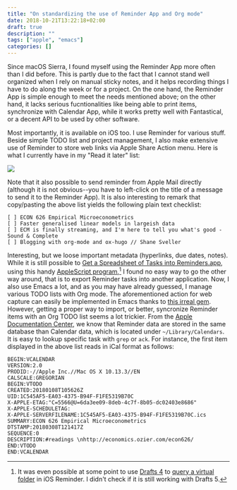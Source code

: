 ```yaml
---
title: "On standardizing the use of Reminder App and Org mode"
date: 2018-10-21T13:22:18+02:00
draft: true
description: ""
tags: ["apple", "emacs"]
categories: []
---
```


Since macOS Sierra, I found myself using the Reminder App more often than I did before. This is partly due to the fact that I cannot stand well organized when I rely on manual sticky notes, and it helps recording things I have to do along the week or for a project. On the one hand, the Reminder App is simple enough to meet the needs mentioned above; on the other hand, it lacks serious fucntionalities like being able to print items, synchronize with Calendar App, while it works pretty well with Fantastical, or a decent API to be used by other software.

<!--more-->

Most importantly, it is available on iOS too. I use Reminder for various stuff. Beside simple TODO list and project management, I also make extensive use of Reminder to store web links via Apple Share Action menu. Here is what I currently have in my "Read it later" list:

![](/img/2018-10-21-13-28-07.png)

Note that it also possible to send reminder from Apple Mail directly (although it is not obvious--you have to left-click on the title of a message to send it to the Reminder App). It is also interesting to remark that copy/pasting the above list yields the following plain text checklist:

    [ ]	ECON 626 Empirical Microeconometrics
    [ ]	Faster generalised linear models in largeish data
    [ ]	ECM is finally streaming, and I'm here to tell you what's good - Sound & Complete
    [ ]	Blogging with org-mode and ox-hugo // Shane Sveller

Interesting, but we loose important metadata (hyperlinks, due dates, notes). While it is still possible to [Get a Spreadsheet of Tasks into Reminders.app](https://n8henrie.com/2014/05/how-to-get-a-spreadsheet-of-tasks-into-reminders-app/), using this handy [AppleScript program](https://gist.github.com/n8henrie/c3a5bf270b8200e33591),[^1] I found no easy way to go the other way around, that is to export Reminder tasks into another application. Now, I also use Emacs a lot, and as you may have already guessed, I manage various TODO lists with Org mode. The aforementioned action for web capture can easily be implemented in Emacs thanks to [this irreal gem](http://irreal.org/blog/?p=3726). However, getting a proper way to import, or better, syncronize Reminder items with an Org TODO list seems a lot trickier. From the [Apple Documentation Center](https://developer.apple.com/library/archive/documentation/DataManagement/Conceptual/EventKitProgGuide/Introduction/Introduction.html#//apple_ref/doc/uid/TP40004759-SW1), we know that Reminder data are stored in the same database than Calendar data, which is located under `~/Library/Calendars`. It is easy to lookup specific task with `grep` or `ack`. For instance, the first item displayed in the above list reads in iCal format as follows:

    BEGIN:VCALENDAR
    VERSION:2.0
    PRODID:-//Apple Inc.//Mac OS X 10.13.3//EN
    CALSCALE:GREGORIAN
    BEGIN:VTODO
    CREATED:20180108T105626Z
    UID:1C545AF5-EA03-4375-B94F-F1FE5319B70C
    X-APPLE-ETAG:"C=5566@U=6da3ee09-8deb-4c7f-8b05-dc02403e8686"
    X-APPLE-SCHEDULETAG:
    X-APPLE-SERVERFILENAME:1C545AF5-EA03-4375-B94F-F1FE5319B70C.ics
    SUMMARY:ECON 626 Empirical Microeconometrics
    DTSTAMP:20180308T121417Z
    SEQUENCE:0
    DESCRIPTION:#readings \nhttp://economics.ozier.com/econ626/
    END:VTODO
    END:VCALENDAR


[^1]: It was even possible at some point to use [Drafts 4](https://getdrafts.com) to [query a virtual folder](https://agiletortoise.zendesk.com/hc/en-us/articles/200634965-Reminders-Integration) in iOS Reminder. I didn't check if it is still working with Drafts 5.
